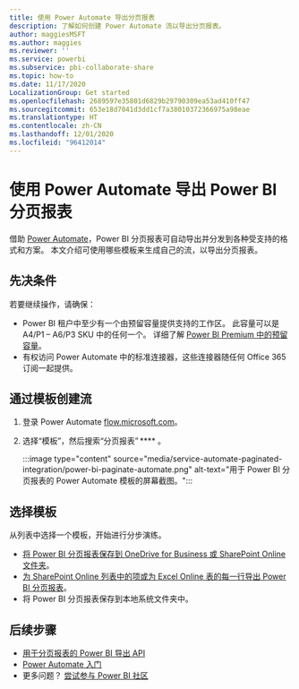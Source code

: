 ```yaml
---
title: 使用 Power Automate 导出分页报表
description: 了解如何创建 Power Automate 流以导出分页报表。
author: maggiesMSFT
ms.author: maggies
ms.reviewer: ''
ms.service: powerbi
ms.subservice: pbi-collaborate-share
ms.topic: how-to
ms.date: 11/17/2020
LocalizationGroup: Get started
ms.openlocfilehash: 2689597e35801d6829b29790309ea53ad410ff47
ms.sourcegitcommit: 653e18d7041d3dd1cf7a38010372366975a98eae
ms.translationtype: HT
ms.contentlocale: zh-CN
ms.lasthandoff: 12/01/2020
ms.locfileid: "96412014"
---
```

# <a name="export-power-bi-paginated-reports-with-power-automate"></a>使用 Power Automate 导出 Power BI 分页报表

借助 [Power Automate](/power-automate/getting-started)，Power BI 分页报表可自动导出并分发到各种受支持的格式和方案。 本文介绍可使用哪些模板来生成自己的流，以导出分页报表。  

## <a name="prerequisites"></a>先决条件  

若要继续操作，请确保：

- Power BI 租户中至少有一个由预留容量提供支持的工作区。 此容量可以是 A4/P1 – A6/P3 SKU 中的任何一个。 详细了解 [Power BI Premium 中的预留容量](../admin/service-premium-what-is.md)。
- 有权访问 Power Automate 中的标准连接器，这些连接器随任何 Office 365 订阅一起提供。

## <a name="create-a-flow-from-a-template"></a>通过模板创建流 

1. 登录 Power Automate [flow.microsoft.com](https://flow.microsoft.com/)。 
1. 选择“模板”，然后搜索“分页报表” **** 。 

    :::image type="content" source="media/service-automate-paginated-integration/power-bi-paginate-automate.png" alt-text="用于 Power BI 分页报表的 Power Automate 模板的屏幕截图。":::

## <a name="select-a-template"></a>选择模板 

从列表中选择一个模板，开始进行分步演练。  

- [将 Power BI 分页报表保存到 OneDrive for Business 或 SharePoint Online 文件夹](service-automate-paginated-onedrive-sharepoint.md)。  
- [为 SharePoint Online 列表中的项或为 Excel Online 表的每一行导出 Power BI 分页报表](service-automate-paginated-excel-sharepoint-list.md)。
- 将 Power BI 分页报表保存到本地系统文件夹中。

## <a name="next-steps"></a>后续步骤

- [用于分页报表的 Power BI 导出 API](../developer/embedded/export-paginated-report.md)
- [Power Automate 入门](/power-automate/getting-started/)
- 更多问题？ [尝试参与 Power BI 社区](https://community.powerbi.com/)
